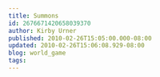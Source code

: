 ```yaml
---
title: Summons
id: 2676671420658039370
author: Kirby Urner
published: 2010-02-26T15:05:00.000-08:00
updated: 2010-02-26T15:06:08.929-08:00
blog: world_game
tags: 
---
```


